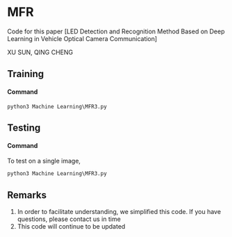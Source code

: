 # MFR

Code for this paper [LED Detection and Recognition Method Based on Deep Learning in Vehicle Optical Camera Communication]

XU SUN,  QING CHENG


## Training

#### Command

```python3 Machine Learning\MFR3.py```




## Testing

#### Command

To test on a single image,

```python3 Machine Learning\MFR3.py```


## Remarks
1. In order to facilitate understanding, we simplified this code. If you have questions, please contact us in time
2. This code will continue to be updated
